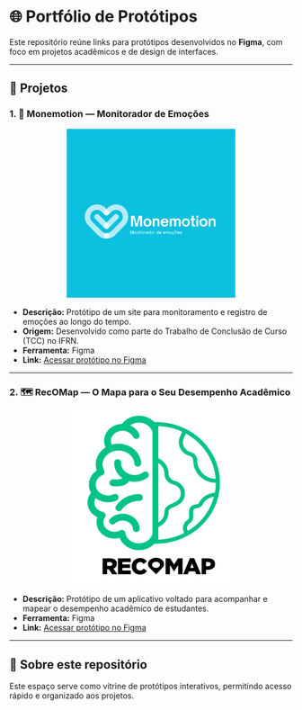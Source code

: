 # 🌐 Portfólio de Protótipos

Este repositório reúne links para protótipos desenvolvidos no **Figma**, com foco em projetos acadêmicos e de design de interfaces.

---

## 📌 Projetos

### 1. 🧠 Monemotion — Monitorador de Emoções
<p align="center">
  <img src="imagens/monemotion.png" alt="Prévia do Monemotion" width="300">
</p>

- **Descrição:** Protótipo de um site para monitoramento e registro de emoções ao longo do tempo.  
- **Origem:** Desenvolvido como parte do Trabalho de Conclusão de Curso (TCC) no IFRN.  
- **Ferramenta:** Figma  
- **Link:** [Acessar protótipo no Figma](https://www.figma.com/design/KVkAob5VtN7GYxU5bwqZ4x/Monemotions?node-id=0-1&p=f&t=hyRR5Kwn3zID7DG0-0)

---

### 2. 🗺️ RecOMap — O Mapa para o Seu Desempenho Acadêmico
<p align="center">
  <img src="imagens/recomap.png" alt="Prévia do RecOMap" width="300">
</p>

- **Descrição:** Protótipo de um aplicativo voltado para acompanhar e mapear o desempenho acadêmico de estudantes.  
- **Ferramenta:** Figma  
- **Link:** [Acessar protótipo no Figma](https://www.figma.com/design/j5JIIjAJ3yDtEG43cDjm6Q/RecOMap?node-id=0-1&p=f&t=NqTikGNTQbbTrMWn-0)

---

## 📂 Sobre este repositório
Este espaço serve como vitrine de protótipos interativos, permitindo acesso rápido e organizado aos projetos.  
